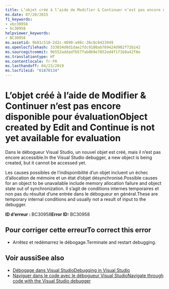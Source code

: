 ```yaml
---
title: L’objet créé à l’aide de Modifier & Continuer n’est pas encore disponible pour évaluation
ms.date: 07/20/2015
f1_keywords:
- vbc30958
- bc30958
helpviewer_keywords:
- BC30958
ms.assetid: 9b01c510-2d2c-4890-a98c-36c0c8423949
ms.openlocfilehash: 333034d8d1dae2fdc9180ab769424d902f72b142
ms.sourcegitcommit: 9b552addadfb57fab0b9e7852ed4f1f1b8a42f8e
ms.translationtype: HT
ms.contentlocale: fr-FR
ms.lasthandoff: 04/23/2019
ms.locfileid: "61870134"
---
```

# <a name="object-created-by-edit-and-continue-is-not-yet-available-for-evaluation"></a><span data-ttu-id="3109d-102">L’objet créé à l’aide de Modifier & Continuer n’est pas encore disponible pour évaluation</span><span class="sxs-lookup"><span data-stu-id="3109d-102">Object created by Edit and Continue is not yet available for evaluation</span></span>
<span data-ttu-id="3109d-103">Dans le débogueur Visual Studio, un nouvel objet est créé, mais il n’est pas encore accessible.</span><span class="sxs-lookup"><span data-stu-id="3109d-103">In the Visual Studio debugger, a new object is being created, but it cannot be accessed yet.</span></span>  
  
 <span data-ttu-id="3109d-104">Les causes possibles de l’indisponibilité d’un objet incluent un échec d’allocation de mémoire et un état d’objet désynchronisé.</span><span class="sxs-lookup"><span data-stu-id="3109d-104">Possible causes for an object to be unavailable include memory allocation failure and object state out of synchronization.</span></span> <span data-ttu-id="3109d-105">Il s’agit de conditions internes temporaires et non pas du résultat d’une entrée dans le débogueur en général.</span><span class="sxs-lookup"><span data-stu-id="3109d-105">These are temporary internal conditions and usually not a result of input to the debugger.</span></span>  
  
 <span data-ttu-id="3109d-106">**ID d’erreur :** BC30958</span><span class="sxs-lookup"><span data-stu-id="3109d-106">**Error ID:** BC30958</span></span>  
  
## <a name="to-correct-this-error"></a><span data-ttu-id="3109d-107">Pour corriger cette erreur</span><span class="sxs-lookup"><span data-stu-id="3109d-107">To correct this error</span></span>  
  
- <span data-ttu-id="3109d-108">Arrêtez et redémarrez le débogage.</span><span class="sxs-lookup"><span data-stu-id="3109d-108">Terminate and restart debugging.</span></span>  
  
## <a name="see-also"></a><span data-ttu-id="3109d-109">Voir aussi</span><span class="sxs-lookup"><span data-stu-id="3109d-109">See also</span></span>

- [<span data-ttu-id="3109d-110">Débogage dans Visual Studio</span><span class="sxs-lookup"><span data-stu-id="3109d-110">Debugging in Visual Studio</span></span>](/visualstudio/debugger/debugging-in-visual-studio)
- [<span data-ttu-id="3109d-111">Naviguer dans le code avec le débogueur Visual Studio</span><span class="sxs-lookup"><span data-stu-id="3109d-111">Navigate through code with the Visual Studio debugger</span></span>](/visualstudio/debugger/navigating-through-code-with-the-debugger)
